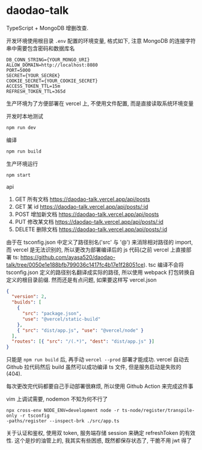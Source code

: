 # daodao-talk

TypeScript + MongoDB 增删改查.

开发环境使用根目录 `.env` 配置的环境变量, 格式如下, 注意 MongoDB 的连接字符串中需要包含密码和数据库名

```
DB_CONN_STRING={YOUR_MONGO_URI}
ALLOW_DOMAIN=http://localhost:8080
PORT=5000
SECRET={YOUR_SECREK}
COOKIE_SECRET={YOUR_COOKIE_SECRET}
ACCESS_TOKEN_TTL=15m
REFRESH_TOKEN_TTL=365d
```

生产环境为了方便部署在 vercel 上, 不使用文件配置, 而是直接读取系统环境变量

开发时本地测试
```bash
npm run dev 
```

编译

```bash
npm run build
```

生产环境运行
```bash
npm start
```



api

1. GET 所有文档
https://daodao-talk.vercel.app/api/posts 
2. GET 某 id
https://daodao-talk.vercel.app/api/posts/:id
3. POST 增加新文档
https://daodao-talk.vercel.app/api/posts
4. PUT 修改某文档
https://daodao-talk.vercel.app/api/posts/:id
5. DELETE 删除文档
https://daodao-talk.vercel.app/api/posts/:id



由于在 tsconfig.json 中定义了路径别名('src' 与 '@') 来消除相对路径的 import, 而 vercel 是无法识别的, 所以更改为部署编译后的 js 代码(之前 vercel 上直接部署 ts: https://github.com/ayasa520/daodao-talk/tree/0050e1e188bfb799036c1417fc4b17e1f28051ce). tsc 编译不会将 tsconfig.json 定义的路径别名翻译成实际的路径, 所以使用 webpack 打包转换自定义的根目录前缀. 然而还是有点问题, 如果要这样写 vercel.json

```json
{
  "version": 2,
  "builds": [
    {
      "src": "package.json",
      "use": "@vercel/static-build"
    },
    { "src": "dist/app.js", "use": "@vercel/node" }
  ],
  "routes": [{ "src": "/(.*)", "dest": "dist/app.js" }]
}

```

只能是 `npm run build` 后, 再手动 `vercel --prod` 部署才能成功. vercel 自动去 Github 拉代码然后 build 虽然可以成功编译 ts 文件, 但是服务启动是失败的(404).

每次更改完代码都要自己手动部署很麻烦, 所以使用 Github Action 来完成这件事



vim 上调试需要, nodemon 不知为何不行了

```
npx cross-env NODE_ENV=development node -r ts-node/register/transpile-only -r tsconfig
-paths/register --inspect-brk ./src/app.ts 
```


关于认证和鉴权, 使用双 token, 服务端存储 session 来确定 refreshToken 的有效性. 这个是抄的油管上的, 我其实有些困惑, 既然都保存状态了, 干脆不用 jwt 得了
